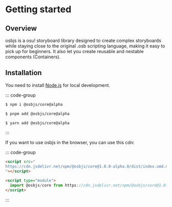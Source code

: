 # Getting started

## Overview

osbjs is a osu! storyboard library designed to create complex storyboards while staying close to the original .osb scripting language, making it easy to pick up for beginners. It also let you create reusable and nestable components (Containers).

## Installation

You need to install [Node.js](https://nodejs.org/en/) for local development.

::: code-group

```sh [npm]
$ npm i @osbjs/core@alpha
```

```sh [pnpm]
$ pnpm add @osbjs/core@alpha
```

```sh [yarn]
$ yarn add @osbjs/core@alpha
```

:::

If you want to use osbjs in the browser, you can use this cdn:

::: code-group

```html [umd]
<script src="
https://cdn.jsdelivr.net/npm/@osbjs/core@1.0.0-alpha.0/dist/index.umd.min.js
"></script>
```

```html [esm]
<script type="module">
  import @osbjs/core from https://cdn.jsdelivr.net/npm/@osbjs/core@1.0.0-alpha.0/+esm
</script>
```

:::
